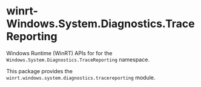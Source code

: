 <!-- warning: Please don't edit this file. It was automatically generated. -->

# winrt-Windows.System.Diagnostics.TraceReporting

Windows Runtime (WinRT) APIs for for the `Windows.System.Diagnostics.TraceReporting` namespace.

This package provides the `winrt.windows.system.diagnostics.tracereporting` module.
